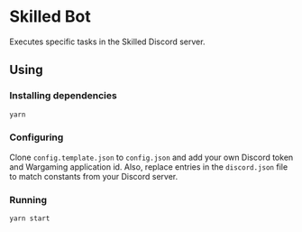 # Skilled Bot

Executes specific tasks in the Skilled Discord server.

## Using

### Installing dependencies

```bash
yarn
```

### Configuring

Clone `config.template.json` to `config.json` and add your own Discord token and Wargaming application id. Also, replace entries in the `discord.json` file to match constants from your Discord server.

### Running

```bash
yarn start
```
